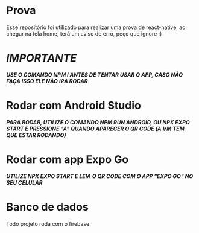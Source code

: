 # Prova
Esse repositório foi utilizado para realizar uma prova de react-native,
ao chegar na tela home, terá um aviso de erro, peço que ignore :)
# ***IMPORTANTE***
***USE O COMANDO NPM I ANTES DE TENTAR USAR O APP, CASO NÃO FAÇA ISSO ELE NÃO IRA RODAR***
# Rodar com Android Studio
***PARA RODAR, UTILIZE O COMANDO NPM RUN ANDROID, OU NPX EXPO START E PRESSIONE "A" QUANDO APARECER O QR CODE (A VM TEM QUE ESTAR RODANDO)***
# Rodar com app Expo Go
***UTILIZE NPX EXPO START E LEIA O QR CODE COM O APP "EXPO GO" NO SEU CELULAR***
# Banco de dados
Todo projeto roda com o firebase.
